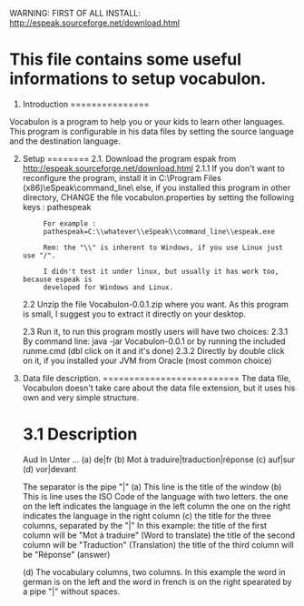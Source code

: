 WARNING: FIRST OF ALL INSTALL:
http://espeak.sourceforge.net/download.html

This file contains some useful informations to setup vocabulon.
================================================================

1. Introduction
===============

Vocabulon is a program to help you or your kids to learn other languages. This program is
configurable in his data files by setting the source language and the destination 
language.

2. Setup
========
	2.1. Download the program espak from http://espeak.sourceforge.net/download.html
		2.1.1 If you don't want to reconfigure the program, install it in 
			C:\\Program Files (x86)\\eSpeak\\command_line\\
			else, if you installed this program in other directory, CHANGE the file 
			vocabulon.properties by setting the following keys : pathespeak
			
			For example :
			pathespeak=C:\\whatever\\eSpeak\\command_line\\espeak.exe
			
			Rem: the "\\" is inherent to Windows, if you use Linux just use "/".
			
			I didn't test it under linux, but usually it has work too, because espeak is
			developed for Windows and Linux.
	2.2 Unzip the file Vocabulon-0.0.1.zip where you want.  As this program is small, I suggest
		you to extract it directly on your desktop.
	   
	2.3 Run it, to run this program mostly users will have two choices:
		2.3.1 By command line:
			  java -jar Vocabulon-0.0.1
			  or by running the included runme.cmd (dbl click on it and it's done)
		2.3.2 Directly by double click on it, if you installed your JVM from Oracle (most common choice)

3. Data file description.
==========================
	The data file, Vocabulon doesn't take care about the data file extension, but it uses his own and 
	very simple structure.
	
	3.1 Description
	===============
	Aud In Unter ...						(a)
	de|fr									(b)
	Mot à traduire|traduction|réponse		(c)
	auf|sur									(d)
	vor|devant		
	
	The separator is the pipe "|"
	(a) This line is the title of the window
	(b) This is line uses the ISO Code of the language with two letters.
	    the one on the left indicates the language in the left column
	    the one on the right indicates the language in the right column
	(c) the title for the three columns, separated by the "|"
		In this example: 
			the title of the first column will be "Mot à traduire" (Word to translate)
			the title of the second column will be "Traduction" (Translation)
			the title of the third column will be "Réponse" (answer)
			
	(d) The vocabulary columns, two columns.
		In this example the word in german is on the left and the word in french is on the right
		spearated by a pipe "|" without spaces.
		
		
			
	
	    
	
	
	
			
